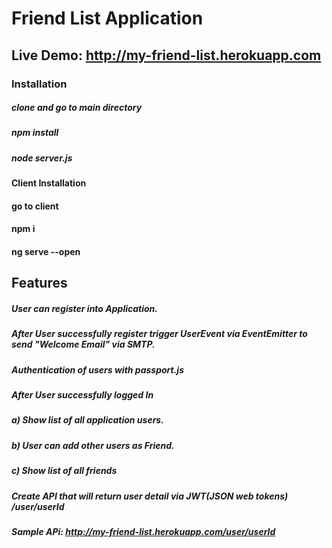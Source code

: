 # Friend List Application
## Live Demo: http://my-friend-list.herokuapp.com

### Installation
##### clone and go to main directory
##### npm install
##### node server.js

#### Client Installation
#### go to client
#### npm i
#### ng serve --open

## Features

##### User can register into Application.
##### After User successfully register trigger UserEvent via EventEmitter to send "Welcome Email" via SMTP.
##### Authentication of users with passport.js
##### After User successfully logged In
#####  a)	Show list of all application users.
#####  b)	User can add other users as Friend.
#####   c)	Show list of all friends
##### Create API that will return user detail via JWT(JSON web tokens) /user/userId
##### Sample APi: http://my-friend-list.herokuapp.com/user/userId


